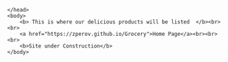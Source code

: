 <!DOCTYPE html>  
<html lang="en">
	<head>
		<title> This is where our delicious products will be listed
		</title>
			
	</head> 	
	<body>
   		<b> This is where our delicious products will be listed  </b><br><br>
		<a href="https://zperov.github.io/Grocery">Home Page</a><br><br><br>
		<b>Site under Construction</b>
	</body>
</html>
